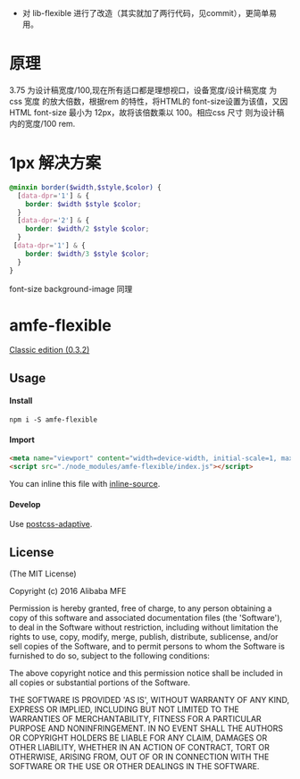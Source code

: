 * 对 lib-flexible 进行了改造（其实就加了两行代码，见commit），更简单易用。

# 原理
3.75 为设计稿宽度/100,现在所有适口都是理想视口，设备宽度/设计稿宽度 为 css 宽度 的放大倍数，根据rem 的特性，将HTML的 font-size设置为该值，又因 HTML font-size 最小为 12px，故将该倍数乘以 100。相应css 尺寸 则为设计稿内的宽度/100 rem.
# 1px 解决方案

```scss
@minxin border($width,$style,$color) {
  [data-dpr='1'] & {
    border: $width $style $color;
  }
  [data-dpr='2'] & {
    border: $width/2 $style $color;
  }
 [data-dpr='1'] & {
    border: $width/3 $style $color;
  }
}
```

font-size background-image 同理


# amfe-flexible

[Classic edition (0.3.2)](https://github.com/amfe/lib-flexible/tree/master)

## Usage

#### Install

`npm i -S amfe-flexible`

#### Import

```html
<meta name="viewport" content="width=device-width, initial-scale=1, maximum-scale=1, minimum-scale=1, user-scalable=no">
<script src="./node_modules/amfe-flexible/index.js"></script>
```

You can inline this file with [inline-source](https://npmjs.org/package/inline-source).

#### Develop

Use [postcss-adaptive](https://www.npmjs.com/package/postcss-adaptive).

## License

(The MIT License)

Copyright (c) 2016 Alibaba MFE

Permission is hereby granted, free of charge, to any person obtaining a copy of this software and associated documentation files (the 'Software'), to deal in the Software without restriction, including without limitation the rights to use, copy, modify, merge, publish, distribute, sublicense, and/or sell copies of the Software, and to permit persons to whom the Software is furnished to do so, subject to the following conditions:

The above copyright notice and this permission notice shall be included in all copies or substantial portions of the Software.

THE SOFTWARE IS PROVIDED 'AS IS', WITHOUT WARRANTY OF ANY KIND, EXPRESS OR IMPLIED, INCLUDING BUT NOT LIMITED TO THE WARRANTIES OF MERCHANTABILITY, FITNESS FOR A PARTICULAR PURPOSE AND NONINFRINGEMENT. IN NO EVENT SHALL THE AUTHORS OR COPYRIGHT HOLDERS BE LIABLE FOR ANY CLAIM, DAMAGES OR OTHER LIABILITY, WHETHER IN AN ACTION OF CONTRACT, TORT OR OTHERWISE, ARISING FROM, OUT OF OR IN CONNECTION WITH THE SOFTWARE OR THE USE OR OTHER DEALINGS IN THE SOFTWARE.
